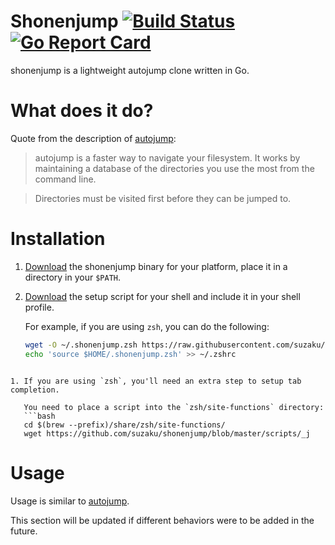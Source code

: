 # Shonenjump [![Build Status](https://travis-ci.org/suzaku/shonenjump.svg?branch=master)](https://travis-ci.org/suzaku/shonenjump) [![Go Report Card](https://goreportcard.com/badge/github.com/suzaku/shonenjump)](https://goreportcard.com/report/github.com/suzaku/shonenjump)

shonenjump is a lightweight autojump clone written in Go.

# What does it do?

Quote from the description of [autojump](https://github.com/wting/autojump/):

> autojump is a faster way to navigate your filesystem. It works by maintaining a database of the directories you use the most from the command line.

> Directories must be visited first before they can be jumped to.

# Installation

1. [Download](https://github.com/suzaku/shonenjump/releases) the shonenjump binary for your platform, place it in a directory in your `$PATH`.
1. [Download](https://github.com/suzaku/shonenjump/blob/master/scripts/) the setup script for your shell and include it in your shell profile.

   For example, if you are using `zsh`, you can do the following:
    
   ```bash
   wget -O ~/.shonenjump.zsh https://raw.githubusercontent.com/suzaku/shonenjump/master/scripts/shonenjump.zsh
   echo 'source $HOME/.shonenjump.zsh' >> ~/.zshrc
```

1. If you are using `zsh`, you'll need an extra step to setup tab completion.

   You need to place a script into the `zsh/site-functions` directory:
   ```bash
   cd $(brew --prefix)/share/zsh/site-functions/
   wget https://github.com/suzaku/shonenjump/blob/master/scripts/_j
   ```

# Usage

Usage is similar to [autojump](https://github.com/wting/autojump/#usage).

This section will be updated if different behaviors were to be added in the future.
